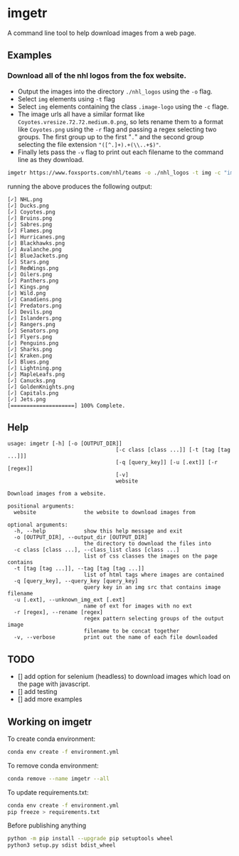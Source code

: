 # imgetr
A command line tool to help download images from a web page.

## Examples

### Download all of the nhl logos from the fox website.

- Output the images into the directory `./nhl_logos` using the `-o` flag.
- Select `img` elements using `-t` flag
- Select `img` elements containing the class `.image-logo` using the `-c` flage.
- The image urls all have a similar format like `Coyotes.vresize.72.72.medium.0.png`, so lets rename them to a format like `Coyotes.png` using the `-r` flag and passing a regex selecting two groups. The first group up to the first "`.`" and the second group selecting the file extension `"([^.]+).+(\\..+$)"`.
- Finally lets pass the `-v` flag to print out each filename to the command line as they download.

```sh
imgetr https://www.foxsports.com/nhl/teams -o ./nhl_logos -t img -c "image-logo" -r "([^.]+).+(\\..+$)" -v
```

running the above produces the following output:

```
[✓] NHL.png
[✓] Ducks.png
[✓] Coyotes.png
[✓] Bruins.png
[✓] Sabres.png
[✓] Flames.png
[✓] Hurricanes.png
[✓] Blackhawks.png
[✓] Avalanche.png
[✓] BlueJackets.png
[✓] Stars.png
[✓] RedWings.png
[✓] Oilers.png
[✓] Panthers.png
[✓] Kings.png
[✓] Wild.png
[✓] Canadiens.png
[✓] Predators.png
[✓] Devils.png
[✓] Islanders.png
[✓] Rangers.png
[✓] Senators.png
[✓] Flyers.png
[✓] Penguins.png
[✓] Sharks.png
[✓] Kraken.png
[✓] Blues.png
[✓] Lightning.png
[✓] MapleLeafs.png
[✓] Canucks.png
[✓] GoldenKnights.png
[✓] Capitals.png
[✓] Jets.png
[====================] 100% Complete.
```



## Help

```
usage: imgetr [-h] [-o [OUTPUT_DIR]]                                                                                                    
                                  [-c class [class ...]] [-t [tag [tag ...]]]
                                  [-q [query_key]] [-u [.ext]] [-r [regex]]
                                  [-v]
                                  website

Download images from a website.

positional arguments:
  website               the website to download images from

optional arguments:
  -h, --help            show this help message and exit
  -o [OUTPUT_DIR], --output_dir [OUTPUT_DIR]
                        the directory to download the files into
  -c class [class ...], --class_list class [class ...]
                        list of css classes the images on the page contains
  -t [tag [tag ...]], --tag [tag [tag ...]]
                        list of html tags where images are contained
  -q [query_key], --query_key [query_key]
                        query key in an img src that contains image filename
  -u [.ext], --unknown_img_ext [.ext]
                        name of ext for images with no ext
  -r [regex], --rename [regex]
                        regex pattern selecting groups of the output image
                        filename to be concat together
  -v, --verbose         print out the name of each file downloaded
```

## TODO

- [] add option for selenium (headless) to download images which load on the page with javascript.
- [] add testing
- [] add more examples

## Working on imgetr 

To create conda environment:

```sh
conda env create -f environment.yml
```

To remove conda environment:

```sh
conda remove --name imgetr --all
```

To update requirements.txt:

```sh
conda env create -f environment.yml
pip freeze > requirements.txt
```

Before publishing anything

```sh
python -m pip install --upgrade pip setuptools wheel
python3 setup.py sdist bdist_wheel
```